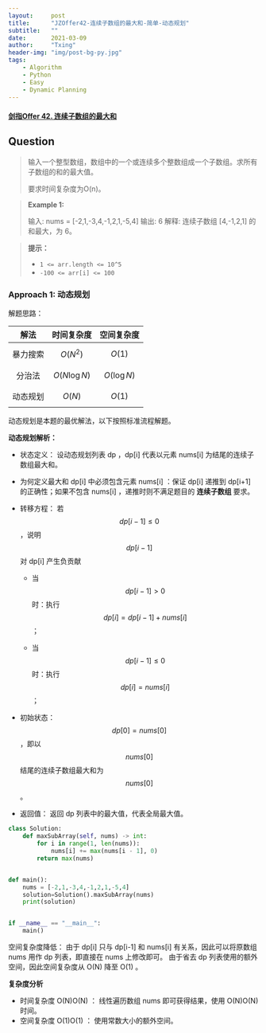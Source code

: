 ```yaml
---
layout:     post
title:      "JZOffer42-连续子数组的最大和-简单-动态规划"
subtitle:   ""
date:       2021-03-09
author:     "Txing"
header-img: "img/post-bg-py.jpg"
tags:
    - Algorithm
    - Python
    - Easy
    - Dynamic Planning
---
```


#### [剑指Offer 42. 连续子数组的最大和](https://leetcode-cn.com/problems/lian-xu-zi-shu-zu-de-zui-da-he-lcof/)

## Question

> 输入一个整型数组，数组中的一个或连续多个整数组成一个子数组。求所有子数组的和的最大值。
>
> 要求时间复杂度为O(n)。

> **Example 1:**
>
> 输入: nums = [-2,1,-3,4,-1,2,1,-5,4]
> 输出: 6
> 解释: 连续子数组 [4,-1,2,1] 的和最大，为 6。

> **提示：**
>
> - `1 <= arr.length <= 10^5`
> - `-100 <= arr[i] <= 100`



### Approach 1:  动态规划

解题思路：

|   解法   |   时间复杂度   |  空间复杂度   |
| :------: | :------------: | :-----------: |
| 暴力搜索 |   $$O(N^2)$$   |   $$O(1)$$    |
|  分治法  | $$O(N\log N)$$ | $$O(\log N)$$ |
| 动态规划 |    $$O(N)$$    |   $$O(1)$$    |

动态规划是本题的最优解法，以下按照标准流程解题。

**动态规划解析：**

- 状态定义： 设动态规划列表 dp ，dp[i] 代表以元素 nums[i] 为结尾的连续子数组最大和。
- 为何定义最大和 dp[i] 中必须包含元素 nums[i] ：保证 dp[i] 递推到 dp[i+1] 的正确性；如果不包含 nums[i] ，递推时则不满足题目的 **连续子数组** 要求。
- 转移方程： 若 $$dp[i-1] \leq 0$$ ，说明 $$dp[i - 1]$$ 对 dp[i] 产生负贡献

  - 当 $$dp[i - 1] > 0$$ 时：执行 $$dp[i] = dp[i-1] + nums[i]$$ ；

  - 当 $$dp[i - 1] \leq 0$$ 时：执行 $$dp[i] = nums[i]$$ ；

- 初始状态： $$dp[0] = nums[0]$$，即以 $$nums[0]$$ 结尾的连续子数组最大和为 $$nums[0]$$ 。
- 返回值： 返回 dp 列表中的最大值，代表全局最大值。


```python
class Solution:
    def maxSubArray(self, nums) -> int:
        for i in range(1, len(nums)):
            nums[i] += max(nums[i - 1], 0)
        return max(nums)


def main():
    nums = [-2,1,-3,4,-1,2,1,-5,4]
    solution=Solution().maxSubArray(nums)
    print(solution)


if __name__ == "__main__":
    main()
```

空间复杂度降低：
由于 dp[i] 只与 dp[i-1] 和 nums[i] 有关系，因此可以将原数组 nums 用作 dp 列表，即直接在 nums 上修改即可。
由于省去 dp 列表使用的额外空间，因此空间复杂度从 O(N) 降至 O(1) 。

**复杂度分析**

- 时间复杂度 O(N)O(N) ： 线性遍历数组 nums 即可获得结果，使用 O(N)O(N) 时间。
- 空间复杂度 O(1)O(1) ： 使用常数大小的额外空间。
